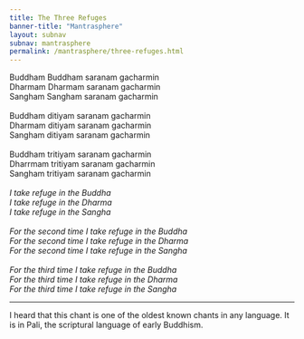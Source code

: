 ```yaml
---    
title: The Three Refuges  
banner-title: "Mantrasphere" 
layout: subnav
subnav: mantrasphere
permalink: /mantrasphere/three-refuges.html
---    
```

    
Buddham Buddham saranam gacharmin  
Dharmam Dharmam saranam gacharmin  
Sangham Sangham saranam gacharmin  
   
Buddham ditiyam saranam gacharmin  
Dharmam ditiyam saranam gacharmin  
Sangham ditiyam saranam gacharmin  
   
Buddham tritiyam saranam gacharmin  
Dharrmam tritiyam saranam gacharmin  
Sangham tritiyam saranam gacharmin  
   
<em>I take refuge in the Buddha</em>  
<em>I take refuge in the Dharma</em>  
<em>I take refuge in the Sangha</em>  
   
<em>For the second time I take refuge in the Buddha</em>  
<em>For the second time I take refuge in the Dharma</em>  
<em>For the second time I take refuge in the Sangha</em>  
   
<em>For the third time I take refuge in the Buddha</em>  
<em>For the third time I take refuge in the Dharma</em>  
<em>For the third time I take refuge in the Sangha</em>  
***  

I heard that this chant is one of the oldest known chants in any language.
It is in Pali, the scriptural language of early Buddhism.  
